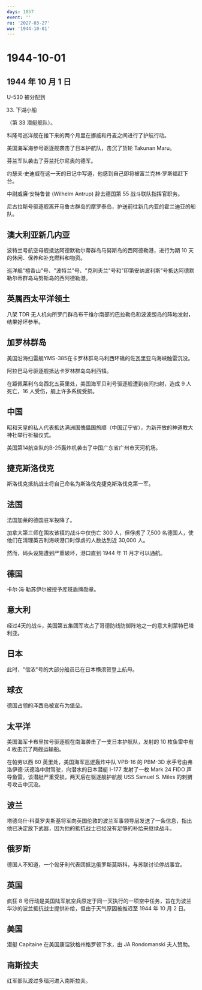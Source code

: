 ```yaml
---
days: 1857
event: ''
ru: '2027-03-27'
ww: '1944-10-01'
---
```


# 1944-10-01

## 1944 年 10 月 1 日

U-530 被分配到

33. 下湖小船

（第 33 潜艇舰队）。

科隆号巡洋舰在接下来的两个月里在挪威和丹麦之间进行了护航行动。

美国海军海参号驱逐舰袭击了日本护航队，击沉了货轮 Takunan Maru。

芬兰军队袭击了芬兰托尔尼奥的德军。

约瑟夫·史迪威在这一天的日记中写道，他感到自己即将被富兰克林·罗斯福赶下台。

中尉威廉·安特鲁普 (Wilhelm Antrup) 辞去德国第 55 战斗联队指挥官职务。

尼古拉斯号驱逐舰离开马鲁古群岛的摩罗泰岛，护送前往新几内亚的霍兰迪亚的船队。

## 澳大利亚新几内亚

波特兰号航空母舰抵达阿德默勒尔蒂群岛马努斯岛的西阿德勒港，进行为期 10
天的休闲、保养和补充燃料和物资。

巡洋舰"檀香山"号、"波特兰"号、"克利夫兰"号和"印第安纳波利斯"号抵达阿德默勒尔蒂群岛马努斯岛的西阿德勒港。

## 英属西太平洋领土

八架 TDR
无人机向所罗门群岛布干维尔南部的巴拉勒岛和波波朗岛的阵地发射，结果好坏参半。

## 加罗林群岛

美国沿海扫雷舰YMS-385在卡罗林群岛乌利西环礁的佐瓦里亚乌海峡触雷沉没。

阿拉巴马号驱逐舰抵达卡罗林群岛乌利西镇。

在距佩莱利乌岛西北五英里处，美国海军贝利号驱逐舰遭到夜间扫射，造成 9
人死亡，16 人受伤，舰上许多系统受损。

## 中国

昭和天皇的私人代表抵达满洲国傀儡国旅顺（中国辽宁省），为新开放的神道教大神社举行祈福仪式。

美国第14航空队的B-25轰炸机袭击了中国广东省广州市天河机场。

## 捷克斯洛伐克

斯洛伐克抵抗战士将自己命名为斯洛伐克捷克斯洛伐克第一军。

## 法国

法国加莱的德国驻军投降了。

加拿大第三师在围攻该镇的战斗中仅伤亡 300 人，但俘虏了 7,500
名德国人，使他们在清理英吉利海峡港口时俘虏的人数达到近 30,000 人。

然而，码头设施遭到严重破坏，港口直到 1944 年 11 月才可以通航。

## 德国

卡尔·冯·勒苏伊尔被授予库班盾牌勋章。

## 意大利

经过4天的战斗，美国第五集团军攻占了哥德防线防御阵地之一的意大利蒙特巴塔利亚。

## 日本

此时，"信浓"号的大部分船员已在日本横须贺登上航母。

## 球衣

德国占领的泽西岛被宣布为堡垒。

## 太平洋

美国海军卡布里拉号驱逐舰在南海袭击了一支日本护航队，发射的 10 枚鱼雷中有
4 枚击沉了两艘运输船。

在帕劳以西 60 英里处，美国海军巡逻轰炸中队 VPB-16 的 PBM-3D
水手号由弗洛伊德·沃德洛中尉驾驶，向潜水的日本潜艇 I-177 发射了一枚 Mark
24 FIDO 声导鱼雷。该潜艇严重受损，两天后在驱逐舰护航舰 USS Samuel S.
Miles 的刺猬号攻击中沉没。

## 波兰

塔德乌什·科莫罗夫斯基将军向英国伦敦的波兰军事领导层发送了一条信息，指出他已决定放下武器，因为他的抵抗战士已经没有足够的补给来继续战斗。

## 俄罗斯

德国人不知道，一个匈牙利代表团抵达俄罗斯莫斯科，与苏联讨论停战事宜。

## 英国

疯狂 8
号行动是美国陆军航空兵原定于同一天执行的一项空中任务，旨在为波兰华沙的波兰抵抗战士提供补给，但由于天气原因被推迟至
1944 年 10 月 2 日。

## 美国

潜艇 Capitaine 在美国康涅狄格州格罗顿下水，由 JA Rondomanski 夫人赞助。

## 南斯拉夫

红军部队渡过多瑙河进入南斯拉夫。